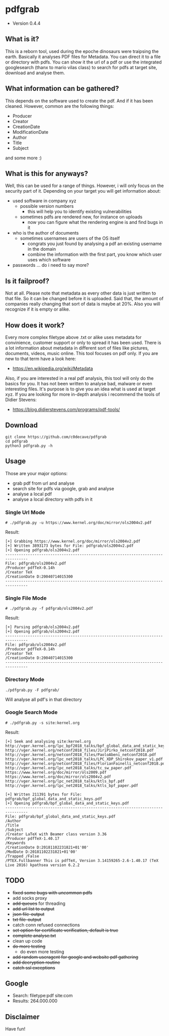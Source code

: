 # pdfgrab

* Version 0.4.4

## What is it?

This is a reborn tool, used during the epoche dinosaurs were traipsing the earth. 
Basically it analyses PDF files for Metadata. You can direct it to a file or directory with pdfs. 
You can show it the url of a pdf or use the integrated googlesearch (thanx to mario vilas class)
to search for pdfs at target site, download and analyse them.

## What information can be gathered?

This depends on the software used to create the pdf. And if it has been cleaned. 
However, common are the following things:

* Producer
* Creator
* CreationDate
* ModificationDate
* Author
* Title
* Subject

and some more :)

## What is this for anyways?

Well, this can be used for a range of things. However, i will only focus on the 
security part of it. Depending on your target you will get information about:

* used software in company xyz
	* possible version numbers
		* this will help you to identify existing vulnerabilities
	* sometimes pdfs are rendered new, for instance on uploads
		* now you can figure what the rendering engine is and find bugs in it
* who is the author of documents
	* sometimes usernames are users of the OS itself
		* congrats you just found by analysing a pdf an existing username in the domain
		* combine the information with the first part, you know which user uses which software
* passwords ... do i need to say more?

## Is it failproof?

Not at all. Please note that metadata as every other data is just written to that file. So it can be changed before it is uploaded. Said that, the amount of companies really changing that sort of data is maybe at 20%. Also you will recognize if it is empty or alike.

## How does it work?

Every more complex filetype above .txt or alike uses metadata for convinience, customer support or only to spread it has been used.
There is a lot information about metadata in different sort of files like pictures, documents, videos, music online. This tool
focuses on pdf only. 
If you are new to that term have a look here:
* https://en.wikipedia.org/wiki/Metadata

Also, if you are interested in a real pdf analysis, this tool will only do the basics for you. It has not been written to analyse bad, malware or even interesting files. It's purpose is to give you an idea what is used at target xyz. 
If you are looking for more in-depth analysis i recommend the tools of Didier Stevens:
* https://blog.didierstevens.com/programs/pdf-tools/

## Download

```
git clone https://github.com/c0decave/pdfgrab
cd pdfgrab
python3 pdfgrab.py -h
```

## Usage

Those are your major options:
* grab pdf from url and analyse
* search site for pdfs via google, grab and analyse
* analyse a local pdf
* analyse a local directory with pdfs in it

### Single Url Mode

```
# ./pdfgrab.py -u https://www.kernel.org/doc/mirror/ols2004v2.pdf
```
Result:
```
[+] Grabbing https://www.kernel.org/doc/mirror/ols2004v2.pdf
[+] Written 3893173 bytes for File: pdfgrab/ols2004v2.pdf
[+] Opening pdfgrab/ols2004v2.pdf
--------------------------------------------------------------------------------
File: pdfgrab/ols2004v2.pdf
/Producer pdfTeX-0.14h
/Creator TeX
/CreationDate D:20040714015300
--------------------------------------------------------------------------------
```
### Single File Mode

```
# ./pdfgrab.py -f pdfgrab/ols2004v2.pdf 
```
Result:
```
[+] Parsing pdfgrab/ols2004v2.pdf
[+] Opening pdfgrab/ols2004v2.pdf
--------------------------------------------------------------------------------
File: pdfgrab/ols2004v2.pdf
/Producer pdfTeX-0.14h
/Creator TeX
/CreationDate D:20040714015300
--------------------------------------------------------------------------------
```

### Directory Mode

```
./pdfgrab.py -F pdfgrab/
```
Will analyse all pdf's in that directory


### Google Search Mode
```
# ./pdfgrab.py -s site:kernel.org
```
Result:
```
[+] Seek and analysing site:kernel.org
http://vger.kernel.org/lpc_bpf2018_talks/bpf_global_data_and_static_keys.pdf
http://vger.kernel.org/netconf2018_files/JiriPirko_netconf2018.pdf
http://vger.kernel.org/netconf2018_files/PaoloAbeni_netconf2018.pdf
http://vger.kernel.org/lpc_net2018_talks/LPC_XDP_Shirokov_paper_v1.pdf
http://vger.kernel.org/netconf2018_files/FlorianFainelli_netconf2018.pdf
http://vger.kernel.org/lpc_net2018_talks/tc_sw_paper.pdf
https://www.kernel.org/doc/mirror/ols2009.pdf
https://www.kernel.org/doc/mirror/ols2004v2.pdf
http://vger.kernel.org/lpc_net2018_talks/ktls_bpf.pdf
http://vger.kernel.org/lpc_net2018_talks/ktls_bpf_paper.pdf

[+] Written 211391 bytes for File: pdfgrab/bpf_global_data_and_static_keys.pdf
[+] Opening pdfgrab/bpf_global_data_and_static_keys.pdf
--------------------------------------------------------------------------------
File: pdfgrab/bpf_global_data_and_static_keys.pdf
/Author 
/Title 
/Subject 
/Creator LaTeX with Beamer class version 3.36
/Producer pdfTeX-1.40.17
/Keywords 
/CreationDate D:20181102231821+01'00'
/ModDate D:20181102231821+01'00'
/Trapped /False
/PTEX.Fullbanner This is pdfTeX, Version 3.14159265-2.6-1.40.17 (TeX Live 2016) kpathsea version 6.2.2
```

## TODO
* ~~fixed some bugs with *uncommon* pdfs~~
* add socks proxy
* ~~add queues~~ for threading
* ~~add url list to output~~
* ~~json file-output~~
* ~~txt file-output~~
* catch conn refused connections
* ~~set option for certificate verification, default is true~~
* ~~complete analyse.txt~~
* clean up code
* ~~do more testing~~
	* do even more testing
* ~~add random useragent for google and website pdf gathering~~
* ~~add decryption routine~~
* ~~catch ssl exceptions~~



## Google

* Search: filetype:pdf site:com
* Results: 264.000.000

## Disclaimer

Have fun!
